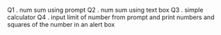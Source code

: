 Q1 . num sum using prompt
Q2 . num sum using text box
Q3 . simple calculator
Q4 . input limit of number from prompt and print numbers and squares of the number in an alert box
    